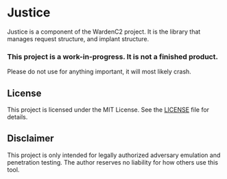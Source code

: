 # Justice

Justice is a component of the WardenC2 project. It is the library that manages request structure, and implant structure.

### This project is a work-in-progress.  It is not a finished product.
Please do not use for anything important, it will most likely crash.

## License

This project is licensed under the MIT License. See the [LICENSE](LICENSE) file for details.

## Disclaimer

This project is only intended for legally authorized adversary emulation and penetration testing. The author reserves no liability for how others use this tool.
